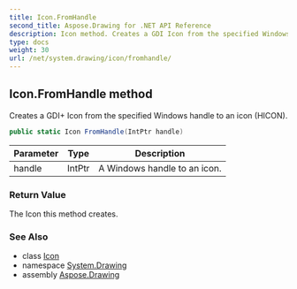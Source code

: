 ```yaml
---
title: Icon.FromHandle
second_title: Aspose.Drawing for .NET API Reference
description: Icon method. Creates a GDI Icon from the specified Windows handle to an icon HICON
type: docs
weight: 30
url: /net/system.drawing/icon/fromhandle/
---
```

## Icon.FromHandle method

Creates a GDI+ Icon from the specified Windows handle to an icon (HICON).

```csharp
public static Icon FromHandle(IntPtr handle)
```

| Parameter | Type | Description |
| --- | --- | --- |
| handle | IntPtr | A Windows handle to an icon. |

### Return Value

The Icon this method creates.

### See Also

* class [Icon](../)
* namespace [System.Drawing](../../icon/)
* assembly [Aspose.Drawing](../../../)


